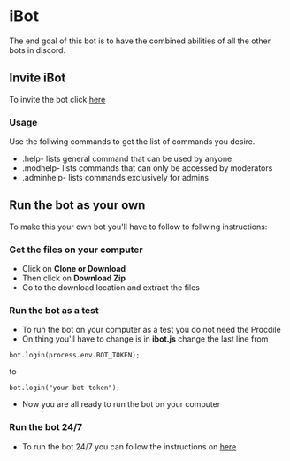 # iBot

The end goal of this bot is to have the combined abilities of all the other bots in discord.

## Invite iBot

To invite the bot click [here](https://discordapp.com/oauth2/authorize?client_id=512775035036106782&scope=bot&permissions=2146958591)

### Usage

Use the follwing commands to get the list of commands you desire.

* .help- lists general command that can be used by anyone
* .modhelp- lists commands that can only be accessed by moderators
* .adminhelp- lists commands exclusively for admins

## Run the bot as your own
To make this your own bot you'll have to follow to follwing instructions:

### Get the files on your computer
* Click on **Clone or Download**
* Then click on **Download Zip**
* Go to the download location and extract the files

### Run the bot as a test
* To run the bot on your computer as a test you do not need the Procdile
* On thing you'll have to change is in **ibot.js** change the last line from
```
bot.login(process.env.BOT_TOKEN);
```
to
```
bot.login("your bot token");
```
* Now you are all ready to run the bot on your computer

### Run the bot 24/7
* To run the bot 24/7 you can follow the instructions on [here](https://www.youtube.com/watch?v=NM8IMyqpvqU)
